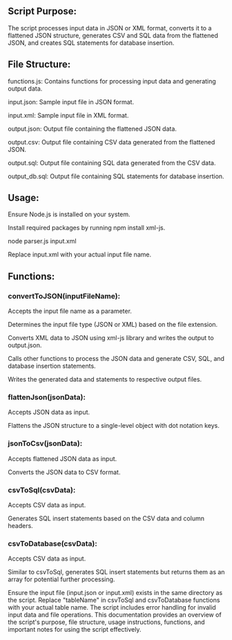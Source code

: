## Script Purpose:
The script processes input data in JSON or XML format, converts it to a flattened JSON structure, generates CSV and SQL data from the flattened JSON, and creates SQL statements for database insertion.

## File Structure:

functions.js: Contains functions for processing input data and generating output data.

input.json: Sample input file in JSON format.

input.xml: Sample input file in XML format.

output.json: Output file containing the flattened JSON data.

output.csv: Output file containing CSV data generated from the flattened JSON.

output.sql: Output file containing SQL data generated from the CSV data.

output_db.sql: Output file containing SQL statements for database insertion.

## Usage:

Ensure Node.js is installed on your system.

Install required packages by running npm install xml-js.

node parser.js input.xml

Replace input.xml with your actual input file name.

## Functions:

### convertToJSON(inputFileName):

Accepts the input file name as a parameter.

Determines the input file type (JSON or XML) based on the file extension.

Converts XML data to JSON using xml-js library and writes the output to output.json.

Calls other functions to process the JSON data and generate CSV, SQL, and database insertion statements.

Writes the generated data and statements to respective output files.

### flattenJson(jsonData):

Accepts JSON data as input.

Flattens the JSON structure to a single-level object with dot notation keys.

### jsonToCsv(jsonData):

Accepts flattened JSON data as input.

Converts the JSON data to CSV format.

### csvToSql(csvData):

Accepts CSV data as input.

Generates SQL insert statements based on the CSV data and column headers.

### csvToDatabase(csvData):

Accepts CSV data as input.

Similar to csvToSql, generates SQL insert statements but returns them as an array for potential further processing.



Ensure the input file (input.json or input.xml) exists in the same directory as the script.
Replace "tableName" in csvToSql and csvToDatabase functions with your actual table name.
The script includes error handling for invalid input data and file operations.
This documentation provides an overview of the script's purpose, file structure, usage instructions, functions, and important notes for using the script effectively.
